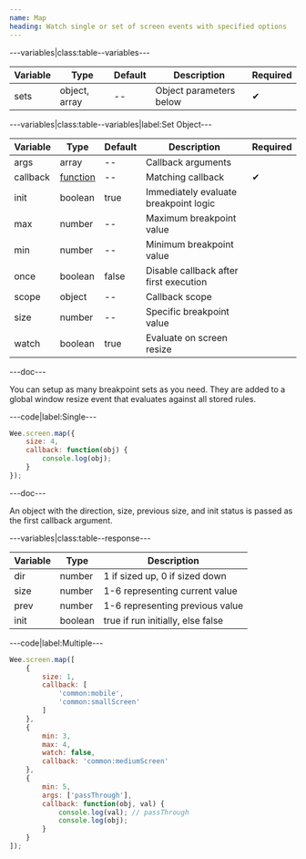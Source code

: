 ```yaml
---
name: Map
heading: Watch single or set of screen events with specified options
---
```


---variables|class:table--variables---

| Variable | Type | Default | Description | Required |
| -- | -- | -- | -- | -- |
| sets | object, array | -- | Object parameters below | ✔ |

---variables|class:table--variables|label:Set Object---

| Variable | Type | Default | Description | Required |
| -- | -- | -- | -- | -- |
| args | array | -- | Callback arguments ||
| callback | [function](/script/#functions) | -- | Matching callback | ✔ |
| init | boolean | true | Immediately evaluate breakpoint logic ||
| max | number | -- | Maximum breakpoint value ||
| min | number | -- | Minimum breakpoint value ||
| once | boolean | false | Disable callback after first execution ||
| scope | object | -- | Callback scope ||
| size | number | -- | Specific breakpoint value ||
| watch | boolean | true | Evaluate on screen resize ||

---doc---

You can setup as many breakpoint sets as you need. They are added to a global window resize event that evaluates against all stored rules.

---code|label:Single---

```javascript
Wee.screen.map({
	size: 4,
	callback: function(obj) {
		console.log(obj);
	}
});
```

---doc---

An object with the direction, size, previous size, and init status is passed as the first callback argument.

---variables|class:table--response---

| Variable | Type | Description |
| -- | -- | -- |
| dir | number | 1 if sized up, 0 if sized down |
| size | number | 1-6 representing current value |
| prev | number | 1-6 representing previous value |
| init | boolean | true if run initially, else false |

---code|label:Multiple---

```javascript
Wee.screen.map([
	{
		size: 1,
		callback: [
			'common:mobile',
			'common:smallScreen'
		]
	},
	{
		min: 3,
		max: 4,
		watch: false,
		callback: 'common:mediumScreen'
	},
	{
		min: 5,
		args: ['passThrough'],
		callback: function(obj, val) {
			console.log(val); // passThrough
			console.log(obj);
		}
	}
]);
```